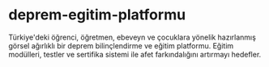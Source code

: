 # deprem-egitim-platformu
Türkiye'deki öğrenci, öğretmen, ebeveyn ve çocuklara yönelik hazırlanmış görsel ağırlıklı bir deprem bilinçlendirme ve eğitim platformu. Eğitim modülleri, testler ve sertifika sistemi ile afet farkındalığını artırmayı hedefler.
